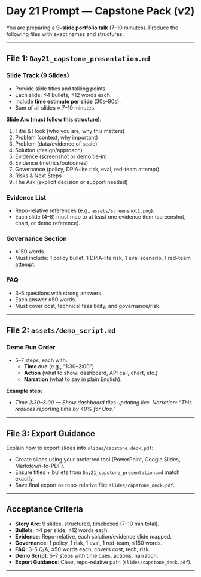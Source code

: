 # Day 21 Prompt — Capstone Pack (v2)

You are preparing a **9-slide portfolio talk** (7–10 minutes). Produce the following files with exact names and structures:

---

## File 1: `Day21_capstone_presentation.md`

### Slide Track (9 Slides)
- Provide slide titles and talking points.  
- Each slide: ≤4 bullets, ≤12 words each.  
- Include **time estimate per slide** (30s–90s).  
- Sum of all slides = 7–10 minutes.  

**Slide Arc (must follow this structure):**  
1. Title & Hook (who you are, why this matters)  
2. Problem (context, why important)  
3. Problem (data/evidence of scale)  
4. Solution (design/approach)  
5. Evidence (screenshot or demo tie-in)  
6. Evidence (metrics/outcomes)  
7. Governance (policy, DPIA-lite risk, eval, red-team attempt)  
8. Risks & Next Steps  
9. The Ask (explicit decision or support needed)  

### Evidence List
- Repo-relative references (e.g., `assets/screenshot1.png`).  
- Each slide (4–8) must map to at least one evidence item (screenshot, chart, or demo reference).  

### Governance Section
- ≤150 words.  
- Must include: 1 policy bullet, 1 DPIA-lite risk, 1 eval scenario, 1 red-team attempt.  

### FAQ
- 3–5 questions with strong answers.  
- Each answer ≤50 words.  
- Must cover cost, technical feasibility, and governance/risk.  

---

## File 2: `assets/demo_script.md`

### Demo Run Order
- 5–7 steps, each with:  
  - **Time cue** (e.g., “1:30–2:00”)  
  - **Action** (what to show: dashboard, API call, chart, etc.)  
  - **Narration** (what to say in plain English).  

**Example step:**  
- *Time 2:30–3:00 — Show dashboard tiles updating live. Narration: “This reduces reporting time by 40% for Ops.”*  

---

## File 3: Export Guidance

Explain how to export slides into `slides/capstone_deck.pdf`:  
- Create slides using your preferred tool (PowerPoint, Google Slides, Markdown-to-PDF).  
- Ensure titles + bullets from `Day21_capstone_presentation.md` match exactly.  
- Save final export as repo-relative file: `slides/capstone_deck.pdf`.  

---

## Acceptance Criteria
- **Story Arc**: 9 slides, structured, timeboxed (7–10 min total).  
- **Bullets**: ≤4 per slide, ≤12 words each.  
- **Evidence**: Repo-relative, each solution/evidence slide mapped.  
- **Governance**: 1 policy, 1 risk, 1 eval, 1 red-team, ≤150 words.  
- **FAQ**: 3–5 Q/A, ≤50 words each, covers cost, tech, risk.  
- **Demo Script**: 5–7 steps with time cues, actions, narration.  
- **Export Guidance**: Clear, repo-relative path (`slides/capstone_deck.pdf`).  

---


